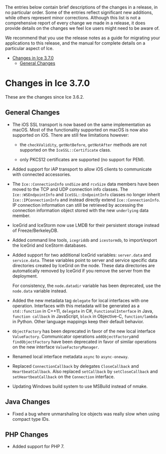 The entries below contain brief descriptions of the changes in a release, in no
particular order. Some of the entries reflect significant new additions, while
others represent minor corrections. Although this list is not a comprehensive
report of every change we made in a release, it does provide details on the
changes we feel Ice users might need to be aware of.

We recommend that you use the release notes as a guide for migrating your
applications to this release, and the manual for complete details on a
particular aspect of Ice.

- [Changes in Ice 3.7.0](#changes-in-ice-370)
  - [General Changes](#general-changes)

# Changes in Ice 3.7.0

These are the changes since Ice 3.6.2.

## General Changes

- The iOS SSL transport is now based on the same implementation as macOS. Most
  of the functionality supported on macOS is now also supported on iOS. There 
  are still few limitations however:

  - the `checkValidity`, `getNotBefore`, `getNotAfter` methods are not supported
    on the `IceSSL::Certificate` class.
    
  - only PKCS12 certificates are supported (no support for PEM).

- Added support for iAP transport to allow iOS clients to communicate with 
  connected accessories.

- The `Ice::ConnectionInfo` `sndSize` and `rcvSize` data members have been moved 
  to the TCP and UDP connection info classes. The `Ice::WSEndpointInfo` and 
  `IceSSL::EndpointInfo` classes no longer inherit `Ice::IPConnectionInfo` and 
  instead directly extend `Ice::ConnectionInfo`. IP connection information can 
  still be retrieved by accessing the connection information object stored with
  the new `underlying` data member.

- IceGrid and IceStorm now use LMDB for their persistent storage instead of
  Freeze/BerkeleyDB.

- Added command line tools, `icegriddb` and `icestormdb`, to import/export the
  IceGrid and IceStorm databases.

- Added support for two additional IceGrid variables: `server.data` and
  `service.data`. These variables point to server and service specific data
  directories created by IceGrid on the node. These data directories are
  automatically removed by IceGrid if you remove the server from the
  deployment.

  For consistency, the `node.datadir` variable has been deprecated, use the
  `node.data` variable instead.

- Added the new metadata tag `delegate` for local interfaces with one operation.
  Interfaces with this metadata will be generated as a `std::function` in C++11,
  `delegate` in C#, `FunctionalInterface` in Java, `function callback` in
  JavaScript, `block` in Objective-C, `function/lambda` in Python. Other language
  mappings keep their default behavior.

- `ObjectFactory` has been deprecated in favor of the new local interface
  `ValueFactory`. Communicator operations `addObjectFactory`and
  `findObjectFactory` have been deprecated in favor of similar operations on the
  new interface `ValueFactoryManager`.

- Renamed local interface metadata `async` to `async-oneway`.

- Replaced `ConnectionCallback` by delegates `CloseCallback` and `HeartbeatCallback`.
  Also replaced `setCallback` by `setCloseCallback` and `setHeartbeatCallback` on
  the `Connection` interface.

- Updating Windows build system to use MSBuild instead of nmake.

## Java Changes

- Fixed a bug where unmarshaling Ice objects was really slow when using
  compact type IDs.

## PHP Changes

- Added support for PHP 7.
